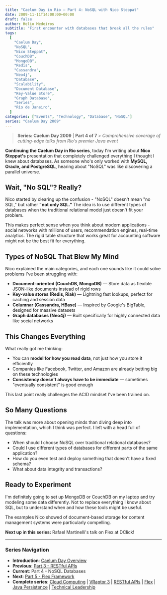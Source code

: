 ```yaml
---
title: "Caelum Day in Rio – Part 4: NoSQL with Nico Steppat"
date: 2009-11-11T14:00:00+00:00
draft: false
author: Helio Medeiros
subtitle: "First encounter with databases that break all the rules"
tags:
  [
    "Caelum Day",
    "NoSQL",
    "Nico Steppat",
    "CouchDB",
    "MongoDB",
    "Redis",
    "Cassandra",
    "Neo4j",
    "Database",
    "Scalability",
    "Document Database",
    "Key-Value Store",
    "Graph Database",
    "Series",
    "Rio de Janeiro",
  ]
categories: ["Events", "Technology", "Database", "NoSQL"]
series: "Caelum Day 2009"
---
```


> **Series: Caelum Day 2009** | **Part 4 of 7** > _Comprehensive coverage of cutting-edge talks from Rio's premier Java event_

**Continuing the Caelum Day in Rio series**, today I'm writing about **Nico Steppat's** presentation that completely challenged everything I thought I knew about databases. As someone who's only worked with **MySQL, Oracle, and PostgreSQL**, hearing about "NoSQL" was like discovering a parallel universe.

## Wait, "No SQL"? Really?

Nico started by clearing up the confusion - "NoSQL" doesn't mean "no SQL," but rather **"not only SQL."** The idea is to use different types of databases when the traditional relational model just doesn't fit your problem.

This makes perfect sense when you think about modern applications - social networks with millions of users, recommendation engines, real-time analytics. The rigid table structure that works great for accounting software might not be the best fit for everything.

## Types of NoSQL That Blew My Mind

Nico explained the main categories, and each one sounds like it could solve problems I've been struggling with:

- **Document-oriented (CouchDB, MongoDB)** — Store data as flexible JSON-like documents instead of rigid rows
- **Key-value stores (Redis, Riak)** — Lightning fast lookups, perfect for caching and session data
- **Columnar (Cassandra, HBase)** — Inspired by Google's BigTable, designed for massive datasets
- **Graph databases (Neo4j)** — Built specifically for highly connected data like social networks

## This Changes Everything

What really got me thinking:

- You can **model for how you read data**, not just how you store it efficiently
- Companies like Facebook, Twitter, and Amazon are already betting big on these technologies
- **Consistency doesn't always have to be immediate** — sometimes "eventually consistent" is good enough

This last point really challenges the ACID mindset I've been trained on.

## So Many Questions

The talk was more about opening minds than diving deep into implementation, which I think was perfect. I left with a head full of questions:

- When should I choose NoSQL over traditional relational databases?
- Could I use different types of databases for different parts of the same application?
- How do you even test and deploy something that doesn't have a fixed schema?
- What about data integrity and transactions?

## Ready to Experiment

I'm definitely going to set up MongoDB or CouchDB on my laptop and try modeling some data differently. Not to replace everything I know about SQL, but to understand when and how these tools might be useful.

The examples Nico showed of document-based storage for content management systems were particularly compelling.

**Next up in this series:** Rafael Martinelli's talk on Flex at DClick!

---

### **Series Navigation**

- **Introduction**: [Caelum Day Overview](../2009-11-07-caelum-day-intro/)
- **Previous**: [Part 3 - RESTful APIs](../2009-11-10-caelum-day-part3-restful-apis/)
- **Current**: Part 4 - NoSQL Databases
- **Next**: [Part 5 - Flex Framework](../2009-11-12-caelum-day-part5-flex/)
- **Complete series**: [Cloud Computing](../2009-11-08-caelum-day-part1-cloud-fabio-kung/) | [VRaptor 3](../2009-11-09-caelum-day-part2-vraptor3/) | [RESTful APIs](../2009-11-10-caelum-day-part3-restful-apis/) | [Flex](../2009-11-12-caelum-day-part5-flex/) | [Java Persistence](../2009-11-13-caelum-day-part6-java-persistence/) | [Technical Leadership](../2009-11-14-caelum-day-final-leadership-phillip-calcado/)
